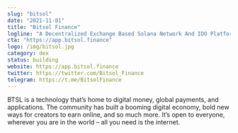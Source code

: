 ```yaml
---
slug: "bitsol"
date: "2021-11-01"
title: "Bitsol Finance"
logline: "A Decentralized Exchange Based Solana Network And IDO Platform Solana"
cta: "https://app.bitsol.finance"
logo: /img/bitsol.jpg
category: dex
status: building
website: https://app.bitsol.finance
twitter: https://twitter.com/Bitsol_Finance
telegram: https://t.me/BitsolFinance
---
```


BTSL is a technology that’s home to digital money, global payments, and applications. The community has built a booming digital economy, 
bold new ways for creators to earn online, and so much more. It’s open to everyone, wherever you are in the world – all you need is the internet.
